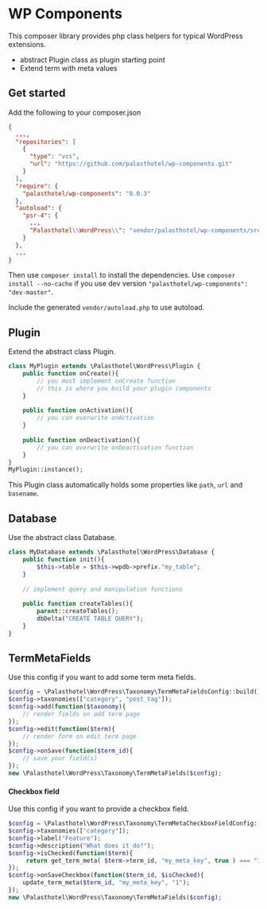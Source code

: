 # WP Components

This composer library provides php class helpers for typical WordPress extensions.

- abstract Plugin class as plugin starting point
- Extend term with meta values

## Get started

Add the following to your composer.json

```json
{
  ...,
  "repositories": [
    {
      "type": "vcs",
      "url": "https://github.com/palasthotel/wp-components.git"
    }
  ],
  "require": {
    "palasthotel/wp-components": "0.0.3"
  },
  "autoload": {
    "psr-4": {
      ...
      "Palasthotel\\WordPress\\": "vendor/palasthotel/wp-components/src"
    }
  },
  ...
}
```

Then use `composer install` to install the dependencies. Use `composer install --no-cache` if you use dev version `"palasthotel/wp-components": "dev-master"`.

Include the generated `vendor/autoload.php` to use autoload.

## Plugin

Extend the abstract class Plugin.

```php
class MyPlugin extends \Palasthotel\WordPress\Plugin {
    public function onCreate(){
        // you must implement onCreate function
        // this is where you build your plugin components
    }
    
    public function onActivation(){
        // you can overwrite onActivation
    }
    
    public function onDeactivation(){
        // you can overwrite onDeactivation function
    }
}
MyPlugin::instance();
```
This Plugin class automatically holds some properties like `path`, `url` and `basename`.

## Database

Use the abstract class Database.

```php
class MyDatabase extends \Palasthotel\WordPress\Database {
    public function init(){
        $this->table = $this->wpdb->prefix."my_table";
    }
    
    // implement query and manipulation functions
    
    public function createTables(){
        parent::createTables(); 
        dbDelta("CREATE TABLE QUERY");
    }
}
```

## TermMetaFields

Use this config if you want to add some term meta fields.

```php
$config = \Palasthotel\WordPress\Taxonomy\TermMetaFieldsConfig::build();
$config->taxonomies(["category", "post_tag"]);
$config->add(function($taxonomy){
    // render fields on add term page
});
$config->edit(function($term){
    // render form on edit term page
});
$config->onSave(function($term_id){
    // save your field(s)
});
new \Palasthotel\WordPress\Taxonomy\TermMetaFields($config);
```

#### Checkbox field

Use this config if you want to provide a checkbox field.

```php
$config = \Palasthotel\WordPress\Taxonomy\TermMetaCheckboxFieldConfig::build();
$config->taxonomies(["category"]);
$config->label("Feature");
$config->description("What does it do?");
$config->isChecked(function($term){
     return get_term_meta( $term->term_id, "my_meta_key", true ) === "1";
});
$config->onSaveCheckbox(function($term_id, $isChecked){
    update_term_meta($term_id, "my_meta_key", "1");
});
new \Palasthotel\WordPress\Taxonomy\TermMetaFields($config);
```